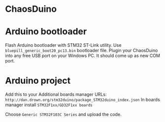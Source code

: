 # ChaosDuino

# Arduino bootloader
Flash Arduino bootloader with STM32 ST-Link utility. Use `bluepill_generic_boot20_pc13.bin` bootloader file.
Plugin your ChaosDuino into any free USB port on your Windows PC. It should come up as new COM port.

# Arduino project
Add this to your Additional boards manager URLs: `http://dan.drown.org/stm32duino/package_STM32duino_index.json`
In boards manager install `STM32F1xx/GD32F1xx boards`

Choose `Generic STM32F103C Series` and upload the code.
